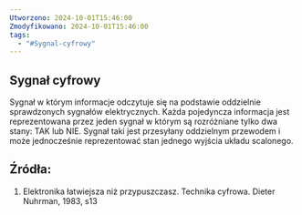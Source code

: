 ```yaml
---
Utworzono: 2024-10-01T15:46:00
Zmodyfikowano: 2024-10-01T15:46:00
tags:
  - "#Sygnal-cyfrowy"
---
```

## Sygnał cyfrowy
Sygnał w którym informacje odczytuje się na podstawie oddzielnie sprawdzonych sygnałów elektrycznych. Każda pojedyncza informacja jest reprezentowana przez jeden sygnał w którym są rozróżniane tylko dwa stany: TAK lub NIE. Sygnał taki jest przesyłany oddzielnym przewodem i może jednocześnie reprezentować stan jednego wyjścia układu scalonego. 







## Źródła:
1. Elektronika łatwiejsza niż przypuszczasz. Technika cyfrowa. Dieter Nuhrman, 1983, s13









